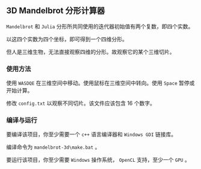 ## 3D Mandelbrot 分形计算器

`Mandelbrot` 和 `Julia` 分形所共同使用的迭代器初始值有两个复数，即四个实数。

以这四个实数为四个坐标，即可得到一个四维分形。

但人是三维生物，无法直接观察四维的分形。故观察它的某个三维切片。

### 使用方法

使用 `WASDQE` 在三维空间中移动。使用鼠标在三维空间中转向。使用 `Space` 暂停或开始计算。

修改 `config.txt` 以观察不同切片。该文件应该包含 $16$ 个数字。

### 编译与运行

要编译该项目，你至少需要一个 `c++` 语言编译器和 `Windows GDI` 链接库。

编译命令为 `mandelbrot-3d\make.bat` 。

要运行该项目，你至少需要 `Windows` 操作系统， `OpenCL` 支持，至少一个 `GPU` 。
